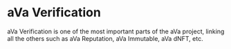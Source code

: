 # aVa Verification

aVa Verification is one of the most important parts of the aVa project, linking all the others such as aVa Reputation, aVa Immutable, aVa dNFT, etc.
